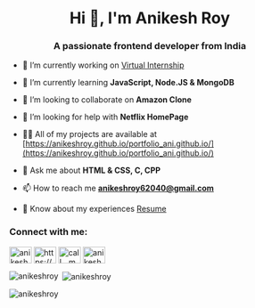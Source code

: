 <h1 align="center">Hi 👋, I'm Anikesh Roy</h1>
<h3 align="center">A passionate frontend developer from India</h3>

- 🔭 I’m currently working on [Virtual Internship](https://github.com/Anikeshroy/CodSoft-Task)

- 🌱 I’m currently learning **JavaScript, Node.JS & MongoDB**

- 👯 I’m looking to collaborate on **Amazon Clone**

- 🤝 I’m looking for help with **Netflix HomePage**

- 👨‍💻 All of my projects are available at [https://anikeshroy.github.io/portfolio_ani.github.io/](https://anikeshroy.github.io/portfolio_ani.github.io/)

- 💬 Ask me about **HTML & CSS, C, CPP**

- 📫 How to reach me **anikeshroy62040@gmail.com**

- 📄 Know about my experiences [Resume](https://resume.io/r/htscIJqIf)

<h3 align="left">Connect with me:</h3>
<p align="left">
<a href="https://linkedin.com/in/anikesh-roy/" target="blank"><img align="center" src="https://raw.githubusercontent.com/rahuldkjain/github-profile-readme-generator/master/src/images/icons/Social/linked-in-alt.svg" alt="anikesh-roy/" height="30" width="40" /></a>
<a href="https://fb.com/https://www.facebook.com/anikesh.roy.22" target="blank"><img align="center" src="https://raw.githubusercontent.com/rahuldkjain/github-profile-readme-generator/master/src/images/icons/Social/facebook.svg" alt="https://www.facebook.com/anikesh.roy.22" height="30" width="40" /></a>
<a href="https://instagram.com/call__me.ani/" target="blank"><img align="center" src="https://raw.githubusercontent.com/rahuldkjain/github-profile-readme-generator/master/src/images/icons/Social/instagram.svg" alt="call__me.ani/" height="30" width="40" /></a>
<a href="https://www.codechef.com/users/anikeshroy611" target="blank"><img align="center" src="https://cdn.jsdelivr.net/npm/simple-icons@3.1.0/icons/codechef.svg" alt="anikeshroy611" height="30" width="40" /></a>
</p>

<p><img align="left" src="https://github-readme-stats.vercel.app/api/top-langs?username=anikeshroy&show_icons=true&locale=en&layout=compact" alt="anikeshroy" /></p>

<p>&nbsp;<img align="center" src="https://github-readme-stats.vercel.app/api?username=anikeshroy&show_icons=true&locale=en" alt="anikeshroy" /></p>

<p><img align="center" src="https://github-readme-streak-stats.herokuapp.com/?user=anikeshroy&" alt="anikeshroy" /></p>
